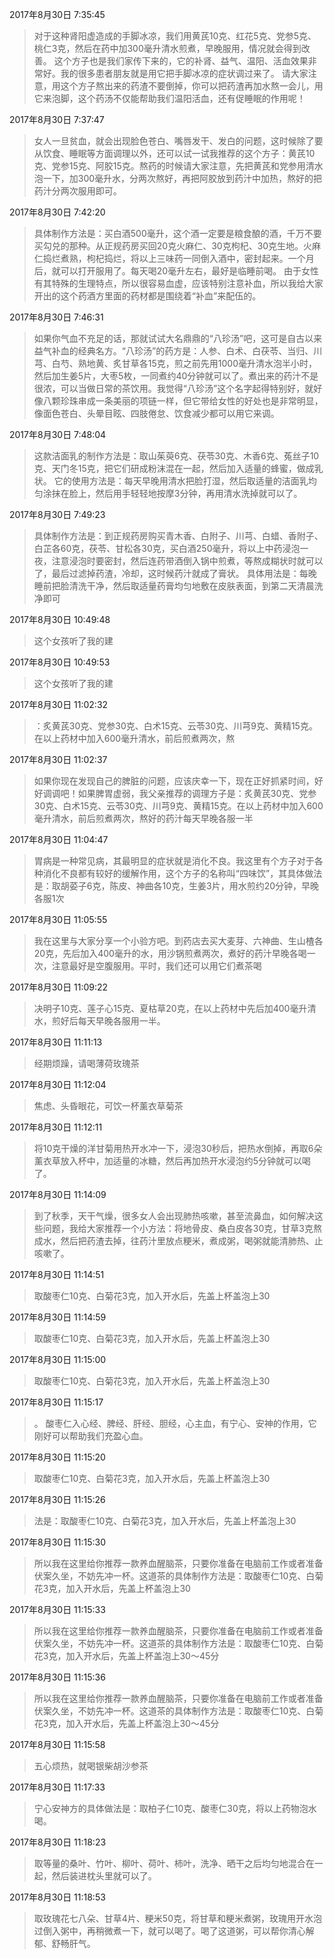 2017年8月30日 7:35:45
> 对于这种肾阳虚造成的手脚冰凉，我们用黄芪10克、红花5克、党参5克、桃仁3克，然后在药中加300毫升清水煎煮，早晚服用，情况就会得到改善。 这个方子也是我们家传下来的，它的补肾、益气、温阳、活血效果非常好。我的很多患者朋友就是用它把手脚冰凉的症状调过来了。 请大家注意，用这个方子熬出来的药渣不要倒掉，你可以把药渣再加水熬一会儿，用它来泡脚，这个药汤不仅能帮助我们温阳活血，还有促睡眠的作用呢！

2017年8月30日 7:37:47
> 女人一旦贫血，就会出现脸色苍白、嘴唇发干、发白的问题，这时候除了要从饮食、睡眠等方面调理以外，还可以试一试我推荐的这个方子：黄芪10克、党参15克、阿胶15克。熬药的时候请大家注意，先把黄芪和党参用清水泡一下，加300毫升水，分两次熬好，再把阿胶放到药汁中加热，熬好的把药汁分两次服用即可。

2017年8月30日 7:42:20
> 具体制作方法是：买白酒500毫升，这个酒一定要是粮食酿的酒，千万不要买勾兑的那种。从正规药房买回20克火麻仁、30克枸杞、30克生地。火麻仁捣烂煮熟，枸杞捣烂，将以上三味药一同倒入酒中，密封起来。一个月后，就可以打开服用了。每天喝20毫升左右，最好是临睡前喝。 由于女性有其特殊的生理特点，所以很容易血虚，应该特别注意补血，所以我给大家开出的这个药酒方里面的药材都是围绕着“补血”来配伍的。

2017年8月30日 7:46:31
> 如果你气血不充足的话，那就试试大名鼎鼎的“八珍汤”吧，这可是自古以来益气补血的经典名方。“八珍汤”的药方是：人参、白术、白茯苓、当归、川芎、白芍、熟地黄、炙甘草各15克，煎之前先用1000毫升清水泡半小时，然后加生姜5片，大枣5枚，一同煮约40分钟就可以了。煮出来的药汁不是很浓，可以当做日常的茶饮用。我觉得“八珍汤”这个名字起得特别好，就好像八颗珍珠串成一条美丽的项链一样，但它带给女性的好处也是非常明显，像面色苍白、头晕目眩、四肢倦怠、饮食减少都可以用它来调。

2017年8月30日 7:48:04
> 这款洁面乳的制作方法是：取山茱萸6克、茯苓30克、木香6克、菟丝子10克、天门冬15克，把它们研成粉沫混在一起，然后加入适量的蜂蜜，做成乳状。 它的使用方法是：每天早晚用清水把脸打湿，然后取适量的洁面乳均匀涂抹在脸上，然后用手轻轻地按摩3分钟，再用清水洗掉就可以了。

2017年8月30日 7:49:23
> 具体制作方法是：到正规药房购买青木香、白附子、川芎、白蜡、香附子、白芷各60克，茯苓、甘松各30克，买白酒250毫升，将以上中药浸泡一夜，注意浸泡时要密封，然后连药带酒倒入锅中煎煮，等熬成糊状时就可以了，最后过滤掉药渣，冷却，这时候药汁就成了膏状。 具体用法是：每晚睡前把脸清洗干净，然后取适量药膏均匀地敷在皮肤表面，到第二天清晨洗净即可

2017年8月30日 10:49:48
> 这个女孩听了我的建

2017年8月30日 10:49:53
> 这个女孩听了我的建

2017年8月30日 11:02:32
> ：炙黄芪30克、党参30克、白术15克、云苓30克、川芎9克、黄精15克。在以上药材中加入600毫升清水，前后煎煮两次，熬

2017年8月30日 11:02:37
> 如果你现在发现自己的脾脏的问题，应该庆幸一下，现在正好抓紧时间，好好调调吧！如果脾胃虚弱，我父亲推荐的调理方子是：炙黄芪30克、党参30克、白术15克、云苓30克、川芎9克、黄精15克。在以上药材中加入600毫升清水，前后煎煮两次，熬好的药汁每天早晚各服一半

2017年8月30日 11:04:47
> 胃病是一种常见病，其最明显的症状就是消化不良。我这里有个方子对于各种消化不良都有较好的缓解作用，这个方子的名称叫“四味饮”，其具体做法是：取胡荽子6克，陈皮、神曲各10克，生姜3片，用水煎约20分钟，早晚各服1次

2017年8月30日 11:05:55
> 我在这里与大家分享一个小验方吧。到药店去买大麦芽、六神曲、生山楂各20克，先后加入400毫升的水，用沙锅煎煮两次，煮好的药汁早晚各喝一次，注意最好是空腹服用。平时，我们还可以用它们煮茶喝

2017年8月30日 11:09:22
> 决明子10克、莲子心15克、夏枯草20克，在以上药材中先后加400毫升清水，煎好后每天早晚各服用一半。

2017年8月30日 11:11:13
> 经期烦躁，请喝薄荷玫瑰茶

2017年8月30日 11:12:04
> 焦虑、头昏眼花，可饮一杯薰衣草菊茶

2017年8月30日 11:12:11
> 将10克干燥的洋甘菊用热开水冲一下，浸泡30秒后，把热水倒掉，再取6朵薰衣草放入杯中，加适量的冰糖，然后再加热开水浸泡约5分钟就可以喝了。

2017年8月30日 11:14:09
> 到了秋季，天干气燥，很多女人会出现肺热咳嗽，甚至流鼻血，如何解决这些问题，我给大家推荐一个小方法：将地骨皮、桑白皮各30克，甘草3克熬成水，然后把药渣去掉，往药汁里放点粳米，煮成粥，喝粥就能清肺热、止咳嗽了。

2017年8月30日 11:14:51
> 取酸枣仁10克、白菊花3克，加入开水后，先盖上杯盖泡上30

2017年8月30日 11:14:59
> 取酸枣仁10克、白菊花3克，加入开水后，先盖上杯盖泡上30

2017年8月30日 11:15:00
> 取酸枣仁10克、白菊花3克，加入开水后，先盖上杯盖泡上30

2017年8月30日 11:15:17
> 。 酸枣仁入心经、脾经、肝经、胆经，心主血，有宁心、安神的作用，它刚好可以帮助我们充盈心血。

2017年8月30日 11:15:20
> 取酸枣仁10克、白菊花3克，加入开水后，先盖上杯盖泡上30

2017年8月30日 11:15:26
> 法是：取酸枣仁10克、白菊花3克，加入开水后，先盖上杯盖泡上30

2017年8月30日 11:15:30
> 所以我在这里给你推荐一款养血醒脑茶，只要你准备在电脑前工作或者准备伏案久坐，不妨先冲一杯。这道茶的具体制作方法是：取酸枣仁10克、白菊花3克，加入开水后，先盖上杯盖泡上30

2017年8月30日 11:15:33
> 所以我在这里给你推荐一款养血醒脑茶，只要你准备在电脑前工作或者准备伏案久坐，不妨先冲一杯。这道茶的具体制作方法是：取酸枣仁10克、白菊花3克，加入开水后，先盖上杯盖泡上30～45分

2017年8月30日 11:15:36
> 所以我在这里给你推荐一款养血醒脑茶，只要你准备在电脑前工作或者准备伏案久坐，不妨先冲一杯。这道茶的具体制作方法是：取酸枣仁10克、白菊花3克，加入开水后，先盖上杯盖泡上30～45分

2017年8月30日 11:15:58
> 五心烦热，就喝银柴胡沙参茶

2017年8月30日 11:17:33
> 宁心安神方的具体做法是：取柏子仁10克、酸枣仁30克，将以上药物泡水喝。

2017年8月30日 11:18:23
> 取等量的桑叶、竹叶、柳叶、荷叶、柿叶，洗净、晒干之后均匀地混合在一起，然后装进枕头里就可以了。

2017年8月30日 11:18:53
> 取玫瑰花七八朵、甘草4片、粳米50克，将甘草和粳米煮粥，玫瑰用开水泡过倒入粥中，再稍微煮一下，就可以喝了。喝了这道粥，可以帮你清心解郁、舒畅肝气。

